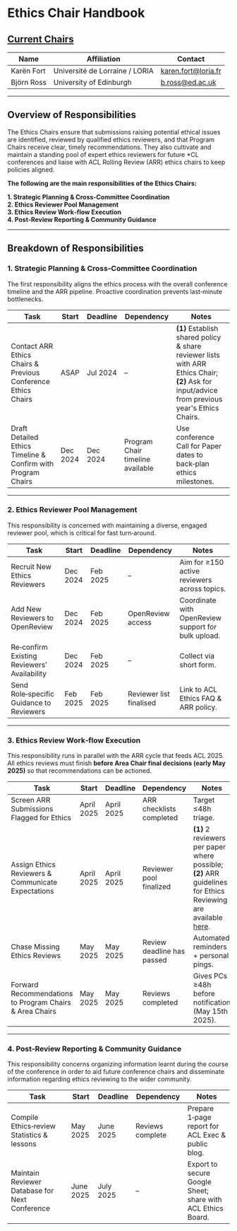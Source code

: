 # Ethics Chair Handbook

## [Current Chairs](https://2025.aclweb.org/organization/)

| Name       | Affiliation                    | Contact             |
|------------|--------------------------------|---------------------|
| Karën Fort | Université de Lorraine / LORIA | karen.fort@loria.fr |
| Björn Ross | University of Edinburgh        | b.ross@ed.ac.uk     |

---

## Overview of Responsibilities

The Ethics Chairs ensure that submissions raising potential ethical issues are identified, reviewed by qualified ethics reviewers, and that Program Chairs receive clear, timely recommendations. They also cultivate and maintain a standing pool of expert ethics reviewers for future *CL conferences and liaise with ACL Rolling Review (ARR) ethics chairs to keep policies aligned.

**The following are the main responsibilities of the Ethics Chairs:**

**1. Strategic Planning & Cross‑Committee Coordination**  
**2. Ethics Reviewer Pool Management**  
**3. Ethics Review Work‑flow Execution**  
**4. Post‑Review Reporting & Community Guidance**

---

## Breakdown of Responsibilities

### 1. Strategic Planning & Cross‑Committee Coordination

The first responsibility aligns the ethics process with the overall conference timeline and the ARR pipeline. Proactive coordination prevents last‑minute bottlenecks.

| Task                                                          | Start    | Deadline | Dependency                       | Notes                                                                                                                                          |
|---------------------------------------------------------------|----------|----------|----------------------------------|------------------------------------------------------------------------------------------------------------------------------------------------|
| Contact ARR Ethics Chairs & Previous Conference Ethics Chairs | ASAP     | Jul 2024 | –                                | **(1)** Establish shared policy & share reviewer lists with ARR Ethics Chair; **(2)** Ask for input/advice from previous year's Ethics Chairs. |
| Draft Detailed Ethics Timeline & Confirm with Program Chairs  | Dec 2024 | Dec 2024 | Program Chair timeline available | Use conference Call for Paper dates to back‑plan ethics milestones.                                                                            |

---

### 2. Ethics Reviewer Pool Management

This responsibility is concerned with maintaining a diverse, engaged reviewer pool, which is critical for fast turn‑around.

| Task                                        | Start    | Deadline | Dependency              | Notes                                               |
|---------------------------------------------|----------|----------|-------------------------|-----------------------------------------------------|
| Recruit New Ethics Reviewers                | Dec 2024 | Feb 2025 | –                       | Aim for ≥150 active reviewers across topics.        |
| Add New Reviewers to OpenReview             | Dec 2024 | Feb 2025 | OpenReview access       | Coordinate with OpenReview support for bulk upload. |
| Re‑confirm Existing Reviewers’ Availability | Dec 2024 | Feb 2025 | –                       | Collect via short form.                             |
| Send Role‑specific Guidance to Reviewers    | Feb 2025 | Feb 2025 | Reviewer list finalised | Link to ACL Ethics FAQ & ARR policy.                |

---

### 3. Ethics Review Work‑flow Execution

This responsibility runs in parallel with the ARR cycle that feeds ACL 2025. All ethics reviews must finish **before Area Chair final decisions (early May 2025)** so that recommendations can be actioned.

| Task                                                    | Start      | Deadline   | Dependency                 | Notes                                                                                                                                                                |
|---------------------------------------------------------|------------|------------|----------------------------|----------------------------------------------------------------------------------------------------------------------------------------------------------------------|
| Screen ARR Submissions Flagged for Ethics               | April 2025 | April 2025 | ARR checklists completed   | Target ≤48h triage.                                                                                                                                                  |
| Assign Ethics Reviewers & Communicate Expectations      | April 2025 | April 2025 | Reviewer pool finalized    | **(1)** 2 reviewers per paper where possible; **(2)** ARR guidelines for Ethics Reviewing are available [here](https://aclrollingreview.org/ethicsreviewertutorial). |
| Chase Missing Ethics Reviews                            | May 2025   | May 2025   | Review deadline has passed | Automated reminders + personal pings.                                                                                                                                |
| Forward Recommendations to Program Chairs & Area Chairs | May 2025   | May 2025   | Reviews completed          | Gives PCs ≥48h before notification (May 15th 2025).                                                                                                                  |

---

### 4. Post‑Review Reporting & Community Guidance

This responsibility concerns organizing information learnt during the course of the conference in order to aid future conference chairs and disseminate information regarding ethics reviewing to the wider community.

| Task                                           | Start     | Deadline  | Dependency       | Notes                                                       |
|------------------------------------------------|-----------|-----------|------------------|-------------------------------------------------------------|
| Compile Ethics‑review Statistics & lessons     | May 2025  | June 2025 | Reviews complete | Prepare 1‑page report for ACL Exec & public blog.           |
| Maintain Reviewer Database for Next Conference | June 2025 | July 2025 | –                | Export to secure Google Sheet; share with ACL Ethics Board. |

